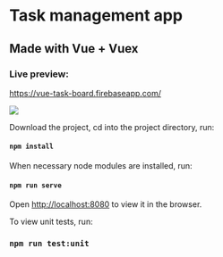 # Task management app

## Made with Vue + Vuex

### Live preview:
https://vue-task-board.firebaseapp.com/

<img src="https://user-images.githubusercontent.com/12295765/67889503-46c7d400-fb4f-11e9-8535-2edd8922b461.png">

Download the project, cd into the project directory, run:

#### `npm install`

When necessary node modules are installed, run:

#### `npm run serve`

Open [http://localhost:8080](http://localhost:8080) to view it in the browser.

To view unit tests, run:

### `npm run test:unit`